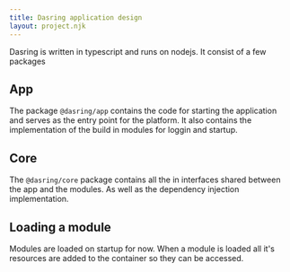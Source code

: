```yaml
---
title: Dasring application design
layout: project.njk
---
```


Dasring is written in typescript and runs on nodejs. It consist of a few packages

## App
The package `@dasring/app` contains the code for starting the application and serves as the entry point for the platform. It also contains the implementation of the build in modules for loggin and startup.

## Core
The `@dasring/core` package contains all the in interfaces shared between the app and the modules. As well as the dependency injection implementation.

## Loading a module
Modules are loaded on startup for now. When a module is loaded all it's resources are added  to the container so they can be accessed.

